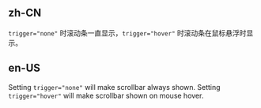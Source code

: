## zh-CN

`trigger="none"` 时滚动条一直显示，`trigger="hover"` 时滚动条在鼠标悬浮时显示。

## en-US

Setting `trigger="none"` will make scrollbar always shown. Setting `trigger="hover"` will make scrollbar shown on mouse hover.
